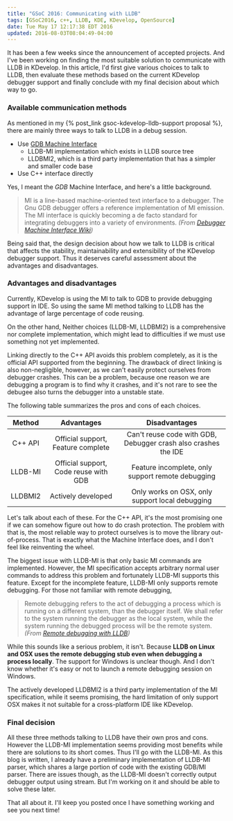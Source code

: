 ```yaml
---
title: "GSoC 2016: Communicating with LLDB"
tags: [GSoC2016, c++, LLDB, KDE, KDevelop, OpenSource]
date: Tue May 17 12:17:38 EDT 2016
updated: 2016-08-03T08:04:49-04:00
---
```


It has been a few weeks since the announcement of accepted projects. And I've been working on finding the most suitable solution to communicate with LLDB in KDevelop. In this article, I'd first give various choices to talk to LLDB, then evaluate these methods based on the current KDevelop debugger support and finally conclude with my final decision about which way to go.

### Available communication methods

As mentioned in my {% post_link gsoc-kdevelop-lldb-support proposal %}, there are mainly three ways to talk to LLDB in a debug session.

- Use [GDB Machine Interface](https://sourceware.org/gdb/onlinedocs/gdb/GDB_002fMI.html#GDB_002fMI)
	* LLDB-MI implementation which exists in LLDB source tree
	* LLDBMI2, which is a third party implementation that has a simpler and smaller code base
- Use C++ interface directly

Yes, I meant the *GDB* Machine Interface, and here's a little background.

> MI is a line-based machine-oriented text interface to a debugger. The Gnu GDB debugger offers a reference implementation of MI emission. The MI interface is quickly becoming a de facto standard for integrating debuggers into a variety of environments.  *(From [Debugger Machine Interface Wiki](https://wiki.linuxfoundation.org/en/Debugger_Machine_Interface_(DMI)))*


Being said that, the design decision about how we talk to LLDB is critical that affects the stability, maintainability and extensibility of the KDevelop debugger support. Thus it deserves careful assessment about the advantages and disadvantages.

### Advantages and disadvantages

Currently, KDevelop is using the MI to talk to GDB to provide debugging support in IDE. So using the same MI method talking to LLDB has the advantage of large percentage of code reusing.

On the other hand, Neither choices (LLDB-MI, LLDBMI2) is a comprehensive nor complete implementation, which might lead to difficulties if we must use something not yet implemented.

Linking directly to the C++ API avoids this problem completely, as it is the official API supported from the beginning. The drawback of direct linking is also non-negligible, however, as we can't easily protect ourselves from debugger crashes. This can be a problem, because one reason we are debugging a program is to find why it crashes, and it's not rare to see the debugee also turns the debugger into a unstable state.

The following table summarizes the pros and cons of each choices.

Method | Advantages | Disadvantages
:---: | :---: | :---:
C++ API | Official support, Feature complete | Can't reuse code with GDB, Debugger crash also crashes the IDE
LLDB-MI | Official support, Code reuse with GDB | Feature incomplete, only support remote debugging
LLDBMI2 | Actively developed | Only works on OSX, only support local debugging


Let's talk about each of these. For the C++ API, it's the most promising one if we can somehow figure out how to do crash protection. The problem with that is, the most reliable way to protect ourselves is to move the library out-of-process. That is exactly what the Machine Interface does, and I don't feel like reinventing the wheel.

The biggest issue with LLDB-MI is that only basic MI commands are implemented. However, the MI specification accepts arbitrary normal user commands to address this problem and fortunately LLDB-MI supports this feature. Except for the incomplete feature, LLDB-MI only supports remote debugging. For those not familiar with remote debugging,

> Remote debugging refers to the act of debugging a process which is running on a different system, than the debugger itself. We shall refer to the system running the debugger as the local system, while the system running the debugged process will be the remote system.  *(From [Remote debugging with LLDB](http://lldb.llvm.org/remote.html))*

While this sounds like a serious problem, it isn't. Because **LLDB on Linux and OSX uses the remote debugging stub even when debugging a process locally**.
The support for Windows is unclear though. And I don't know whether it's easy or not to launch a remote debugging session on Windows.

The actively developed LLDBMI2 is a third party implementation of the MI specification, while it seems promising, the hard limitation of only support OSX makes it not suitable for a cross-platform IDE like KDevelop.

### Final decision
All these three methods talking to LLDB have their own pros and cons. However the LLDB-MI implementation seems providing most benefits while there are solutions to its short comes. Thus I'll go with the LLDB-MI. As this blog is written, I already have a preliminary implementation of LLDB-MI parser, which shares a large portion of code with the existing GDB/MI parser. There are issues though, as the LLDB-MI doesn't correctly output debugger output using stream. But I'm working on it and should be able to solve these later.

That all about it. I'll keep you posted once I have something working and see you next time!